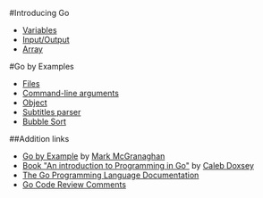 #Introducing Go

* [Variables](variables/)
* [Input/Output](input-output/)
* [Array](array/)

#Go by Examples

* [Files](files/)
* [Command-line arguments](command-line-arguments/)
* [Object](object/)
* [Subtitles parser](subrip/)
* [Bubble Sort](bubble-sort/main.go)

##Addition links
* [Go by Example](http://gobyexample.com/) by [Mark McGranaghan](http://github.com/mmcgrana)
* [Book "An introduction to Programming in Go"](http://golang-book.com/) by [Caleb Doxsey](http://github.com/calebdoxsey)
* [The Go Programming Language Documentation](http://golang.org/doc/)
* [Go Code Review Comments](https://github.com/golang/go.wiki.git)
